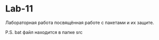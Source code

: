 # Lab-11
Лабораторная работа посвящённая работе с пакетами и их защите.

P.S. bаt файл находится в папке src
